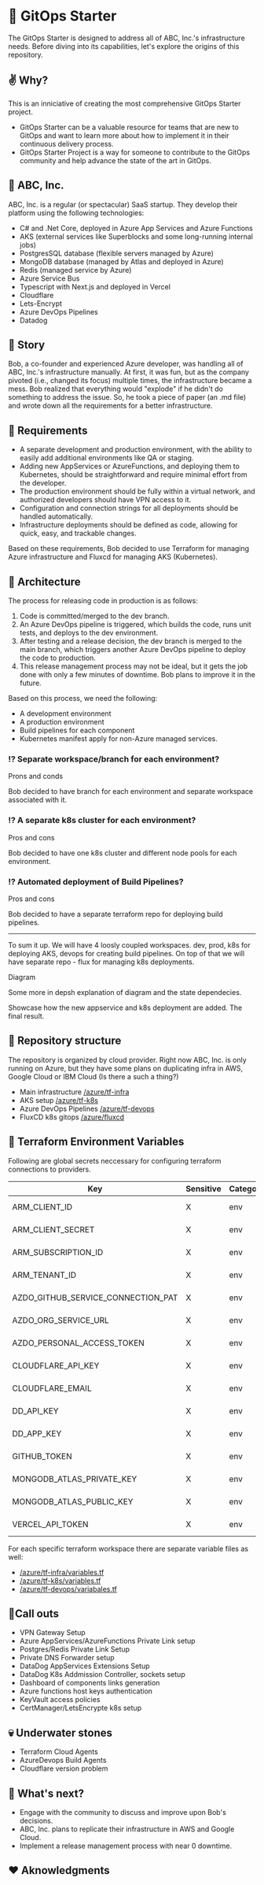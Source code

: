 # :wrench: GitOps Starter

The GitOps Starter is designed to address all of ABC, Inc.'s infrastructure needs. Before diving into its capabilities, let's explore the origins of this repository.

## :v: Why?

This is an inniciative of creating the most comprehensive GitOps Starter project.

- GitOps Starter can be a valuable resource for teams that are new to GitOps and want to learn more about how to implement it in their continuous delivery process.
- GitOps Starter Project is a way for someone to contribute to the GitOps community and help advance the state of the art in GitOps.

## :office: ABC, Inc.

ABC, Inc. is a regular (or spectacular) SaaS startup. They develop their platform using the following technologies:

- C# and .Net Core, deployed in Azure App Services and Azure Functions
- AKS (external services like Superblocks and some long-running internal jobs)
- PostgresSQL database (flexible servers managed by Azure)
- MongoDB database (managed by Atlas and deployed in Azure)
- Redis (managed service by Azure)
- Azure Service Bus
- Typescript with Next.js and deployed in Vercel
- Cloudflare
- Lets-Encrypt
- Azure DevOps Pipelines
- Datadog

## :newspaper: Story

Bob, a co-founder and experienced Azure developer, was handling all of ABC, Inc.'s infrastructure manually. At first, it was fun, but as the company pivoted (i.e., changed its focus) multiple times, the infrastructure became a mess. Bob realized that everything would "explode" if he didn't do something to address the issue. So, he took a piece of paper (an .md file) and wrote down all the requirements for a better infrastructure.

## :rocket: Requirements

- A separate development and production environment, with the ability to easily add additional environments like QA or staging.
- Adding new AppServices or AzureFunctions, and deploying them to Kubernetes, should be straightforward and require minimal effort from the developer.
- The production environment should be fully within a virtual network, and authorized developers should have VPN access to it.
- Configuration and connection strings for all deployments should be handled automatically.
- Infrastructure deployments should be defined as code, allowing for quick, easy, and trackable changes.

Based on these requirements, Bob decided to use Terraform for managing Azure infrastructure and Fluxcd for managing AKS (Kubernetes).

## :crystal_ball: Architecture

The process for releasing code in production is as follows:

1. Code is committed/merged to the dev branch.
2. An Azure DevOps pipeline is triggered, which builds the code, runs unit tests, and deploys to the dev environment.
3. After testing and a release decision, the dev branch is merged to the main branch, which triggers another Azure DevOps pipeline to deploy the code to production.
4. This release management process may not be ideal, but it gets the job done with only a few minutes of downtime. Bob plans to improve it in the future.

Based on this process, we need the following:

- A development environment
- A production environment
- Build pipelines for each component
- Kubernetes manifest apply for non-Azure managed services.

### :interrobang: Separate workspace/branch for each environment?
Prons and conds

Bob decided to have branch for each environment and separate workspace associated with it.

### :interrobang: A separate k8s cluster for each environment?
Pros and cons

Bob decided to have one k8s cluster and different node pools for each environment.

### :interrobang: Automated deployment of Build Pipelines?
Pros and cons

Bob decided to have a separate terraform repo for deploying build pipelines.

***

To sum it up. We will have 4 loosly coupled workspaces. dev, prod, k8s for deploying AKS, devops for creating build pipelines. On top of that we will have separate repo - flux for managing k8s deployments.

Diagram

Some more in depsh explanation of diagram and the state dependecies.

Showcase how the new appservice and k8s deployment are added. The final result.

## :blue_book: Repository structure

The repository is organized by cloud provider. Right now ABC, Inc. is only running on Azure, but they have some plans on duplicating infra in AWS, Google Cloud or IBM Cloud (Is there a such a thing?)

- Main infrastructure [/azure/tf-infra](/azure/tf-infra)
- AKS setup [/azure/tf-k8s](/azure/tf-k8s)
- Azure DevOps Pipelines [/azure/tf-devops](/azure/tf-k8s)
- FluxCD k8s gitops [/azure/fluxcd](/azure/fluxcd)

## :file_folder: Terraform Environment Variables

Following are global secrets neccessary for configuring terraform connections to providers.

| Key  | Sensitive | Category | Description
| ----------------------------------- | ----- | ------- | ----------------------------------- |
| ARM_CLIENT_ID | X | env | key description |
| ARM_CLIENT_SECRET | X | env | key description |
| ARM_SUBSCRIPTION_ID | X | env | key description |
| ARM_TENANT_ID | X | env | key description |
| AZDO_GITHUB_SERVICE_CONNECTION_PAT | X | env | key description |
| AZDO_ORG_SERVICE_URL | X | env | key description |
| AZDO_PERSONAL_ACCESS_TOKEN | X | env | key description |
| CLOUDFLARE_API_KEY | X | env | key description |
| CLOUDFLARE_EMAIL | X | env | key description |
| DD_API_KEY | X | env | key description |
| DD_APP_KEY | X | env | key description |
| GITHUB_TOKEN | X | env | key description |
| MONGODB_ATLAS_PRIVATE_KEY | X | env | key description |
| MONGODB_ATLAS_PUBLIC_KEY | X | env | key description |
| VERCEL_API_TOKEN | X | env | key description |

For each specific terraform workspace there are separate variable files as well:
- [/azure/tf-infra/variables.tf](/azure/tf-infra/variables.tf)
- [/azure/tf-k8s/variables.tf](/azure/tf-k8s/variables.tf)
- [/azure/tf-devops/variabales.tf](/azure/tf-devops/variabales.tf)

## :pushpin:Call outs

- VPN Gateway Setup
- Azure AppServices/AzureFunctions Private Link setup
- Postgres/Redis Private Link Setup
- Private DNS Forwarder setup
- DataDog AppServices Extensions Setup
- DataDog K8s Addmission Controller, sockets setup
- Dashboard of components links generation
- Azure functions host keys authentication
- KeyVault access policies
- CertManager/LetsEncrypte k8s setup 

## :skull: Underwater stones

- Terraform Cloud Agents
- AzureDevops Build Agents
- Cloudflare version problem

## :space_invader: What's next?

- Engage with the community to discuss and improve upon Bob's decisions.
- ABC, Inc. plans to replicate their infrastructure in AWS and Google Cloud.
- Implement a release management process with near 0 downtime.

## :hearts: Aknowledgments
